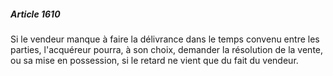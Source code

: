 ##### Article 1610

Si le vendeur manque à faire la délivrance dans le temps convenu entre les parties, l'acquéreur pourra, à son choix, demander la résolution de la vente, ou sa mise en possession, si le retard ne vient que du fait du vendeur.

